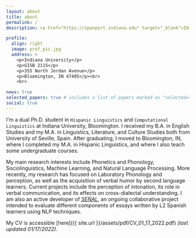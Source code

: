 ```yaml
---
layout: about
title: about
permalink: /
description: <a href="https://spanport.indiana.edu" target="_blank">IU Spanish & Portuguese</a><a> | </a><a href="https://linguistics.indiana.edu" target="_blank">IU Linguistics</a>

profile:
  align: right
  image: prof_pic.jpg
  address: >
    <p>Indiana University</p>
    <p>GISB 2115</p>
    <p>355 North Jordan Avenue</p>  
    <p>Bloomington, IN 47405</p><br>
    <br>

news: true
selected_papers: true # includes a list of papers marked as "selected={true}"
social: true
---
```

I'm a dual Ph.D. student in `Hispanic Linguistics` and `Computational Linguistics` at Indiana University, Bloomington. I received my B.A. in English Studies and my M.A. in Linguistics, Literature, and Culture Studies both from University of Seville, Spain. After graduating, I moved to Bloomington, IN, where I completed my M.A. in Hispanic Linguistics, and where I also teach some undergraduate courses.

My main research interests include Phonetics and Phonology, Sociolinguistics, Machine Learning, and Natural Language Processing. More recently, my research has focused on Laboratory Phonology and perception, as well as the acquisition of verbal humor by second language learners. Current projects include the perception of intonation, its role in verbal communication, and its effects on cross-dialectal understanding. I am also an active developer of _[SEÑAL](https://www.sarroniz.com/projects/SEÑAL/)_, an ongoing collaborative project intended to evaluate different components of essays written by L2 Spanish learners using NLP techniques. 

My CV is accessible [here]({{ site.url }}/assets/pdf/CV_01_17_2022.pdf) _(last updated 01/17/2022)_.

